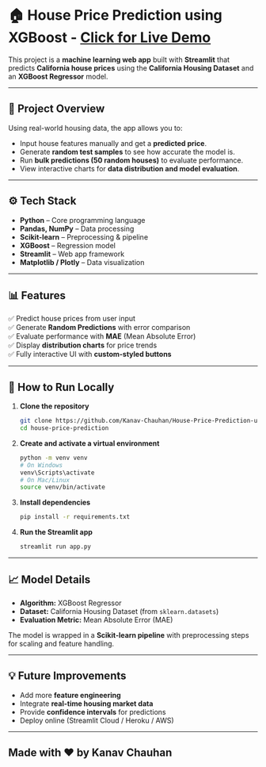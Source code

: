 # 🏠 House Price Prediction using XGBoost - [Click for Live Demo](https://kanav-house-price-prediction.streamlit.app/)

This project is a **machine learning web app** built with **Streamlit** that predicts **California house prices** using the **California Housing Dataset** and an **XGBoost Regressor** model.

---

## 📌 Project Overview

Using real-world housing data, the app allows you to:
- Input house features manually and get a **predicted price**.
- Generate **random test samples** to see how accurate the model is.
- Run **bulk predictions (50 random houses)** to evaluate performance.
- View interactive charts for **data distribution and model evaluation**.

---

## ⚙️ Tech Stack

- **Python** – Core programming language
- **Pandas, NumPy** – Data processing
- **Scikit-learn** – Preprocessing & pipeline
- **XGBoost** – Regression model
- **Streamlit** – Web app framework
- **Matplotlib / Plotly** – Data visualization

---

## 📊 Features

✅ Predict house prices from user input  
✅ Generate **Random Predictions** with error comparison  
✅ Evaluate performance with **MAE** (Mean Absolute Error)  
✅ Display **distribution charts** for price trends  
✅ Fully interactive UI with **custom-styled buttons**

---

## 🚀 How to Run Locally

1. **Clone the repository**
   ```bash
   git clone https://github.com/Kanav-Chauhan/House-Price-Prediction-using-XGBoosting.git
   cd house-price-prediction
   ```

2. **Create and activate a virtual environment**
   ```bash
   python -m venv venv
   # On Windows
   venv\Scripts\activate
   # On Mac/Linux
   source venv/bin/activate
   ```

3. **Install dependencies**
   ```bash
   pip install -r requirements.txt
   ```

4. **Run the Streamlit app**
   ```bash
   streamlit run app.py
   ```


---

## 📈 Model Details

- **Algorithm:** XGBoost Regressor
- **Dataset:** California Housing Dataset (from `sklearn.datasets`)
- **Evaluation Metric:** Mean Absolute Error (MAE)

The model is wrapped in a **Scikit-learn pipeline** with preprocessing steps for scaling and feature handling.

---

## 💡 Future Improvements

- Add more **feature engineering**
- Integrate **real-time housing market data**
- Provide **confidence intervals** for predictions
- Deploy online (Streamlit Cloud / Heroku / AWS)

---
## Made with ❤️ by Kanav Chauhan

